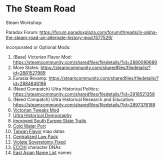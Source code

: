 # The Steam Road

Steam Workshop: 

Paradox Forum: https://forum.paradoxplaza.com/forum/threads/in-alpha-the-steam-road-an-alternate-history-mod.1577529/



Incorporated or Optional Mods:
1. (Base) Victorian Flavor Mod: https://steamcommunity.com/sharedfiles/filedetails/?id=2880089689
2. More States: https://steamcommunity.com/sharedfiles/filedetails/?id=2881527989
3. Eurasia Revamp: https://steamcommunity.com/sharedfiles/filedetails/?id=2884846196
4. (Need Compatch) Ultra Historical Politics: https://steamcommunity.com/sharedfiles/filedetails/?id=2918521358
5. (Need Compatch) Ultra Historical Research and Education: https://steamcommunity.com/sharedfiles/filedetails/?id=2897378189
6. [Victorian Tweaks Mod](https://steamcommunity.com/sharedfiles/filedetails/?id=2935989855)
7. [Ultra Historical Demography](https://steamcommunity.com/sharedfiles/filedetails/?id=3041693269)
8. [Improved South Europe State Traits](https://steamcommunity.com/sharedfiles/filedetails/?id=3014525097)
9. [Cold Water Port](https://steamcommunity.com/sharedfiles/filedetails/?id=2997299912)
10. [Taiwan Flavor](https://steamcommunity.com/sharedfiles/filedetails/?id=2938784703) map datas
11. [Centralized Law Pack](https://steamcommunity.com/sharedfiles/filedetails/?id=2918828321)
12. [Violate Sovereignty Fixed](https://steamcommunity.com/sharedfiles/filedetails/?id=3085033406)
13. [ECCHI](https://steamcommunity.com/sharedfiles/filedetails/?id=2882342752) character DNAs
14. [East Asian Name List](https://steamcommunity.com/sharedfiles/filedetails/?id=3032148089) names
